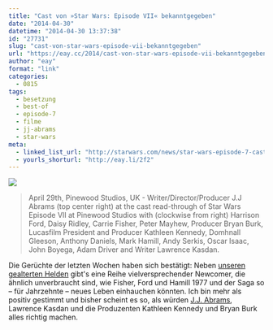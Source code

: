 ```yaml
---
title: "Cast von »Star Wars: Episode VII« bekanntgegeben"
date: "2014-04-30"
datetime: "2014-04-30 13:37:38"
id: "27731"
slug: "cast-von-star-wars-episode-vii-bekanntgegeben"
url: "https://eay.cc/2014/cast-von-star-wars-episode-vii-bekanntgegeben/"
author: "eay"
format: "link"
categories:
  - 0815
tags:
  - besetzung
  - best-of
  - episode-7
  - filme
  - jj-abrams
  - star-wars
meta:
  - linked_list_url: "http://starwars.com/news/star-wars-episode-7-cast-announced.html"
  - yourls_shorturl: "http://eay.li/2f2"
---
```


[![](https://eay.cc/uploads/2014/starwars_episode7_cast.jpg)](http://cl.ly/VHKb)

> April 29th, Pinewood Studios, UK - Writer/Director/Producer J.J Abrams (top center right) at the cast read-through of Star Wars Episode VII at Pinewood Studios with (clockwise from right) Harrison Ford, Daisy Ridley, Carrie Fisher, Peter Mayhew, Producer Bryan Burk, Lucasfilm President and Producer Kathleen Kennedy, Domhnall Gleeson, Anthony Daniels, Mark Hamill, Andy Serkis, Oscar Isaac, John Boyega, Adam Driver and Writer Lawrence Kasdan.

Die Gerüchte der letzten Wochen haben sich bestätigt: Neben [unseren gealterten Helden](//eay.cc/2014/neuausrichtung-von-episode-vii-als-abschied-von-luke-leia-und-han/) gibt's eine Reihe vielversprechender Newcomer, die ähnlich unverbraucht sind, wie Fisher, Ford und Hamill 1977 und der Saga so – für Jahrzehnte – neues Leben einhauchen könnten. Ich bin mehr als positiv gestimmt und bisher scheint es so, als würden [J.J. Abrams](http://cl.ly/VHaW), Lawrence Kasdan und die Produzenten Kathleen Kennedy und Bryan Burk alles richtig machen.
